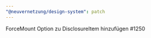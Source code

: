 ```yaml
---
"@neuvernetzung/design-system": patch
---
```


ForceMount Option zu DisclosureItem hinzufügen #1250
